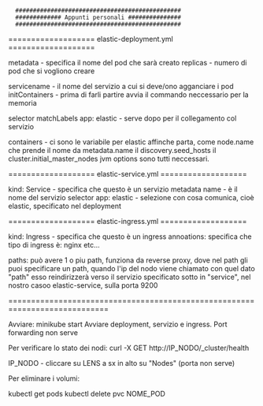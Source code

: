 

      ###############################################
      ############# Appunti personali ###############
      ###############################################


===================  elastic-deployment.yml   ===================





metadata - specifica il nome del pod che sarà creato
replicas - numero di pod che si vogliono creare

servicename - il nome del servizio a cui si deve/ono agganciare i pod
initContainers - prima di farli partire avvia il commando neccessario per la memoria

selector matchLabels app: elastic - serve dopo per il collegamento col servizio

containers -
    ci sono le variabile per elastic affinche parta, come node.name che prende il nome da metadata.name
    il discovery.seed_hosts
    il cluster.initial_master_nodes
    jvm options
    sono tutti neccessari.



===================  elastic-service.yml    ===================

kind: Service - specifica che questo è un servizio
metadata name - è il nome del servizio
selector app: elastic - selezione con cosa comunica, cioè elastic, specificato nel deployment



===================  elastic-ingress.yml    ===================

kind: Ingress - specifica che questo è un ingress
annoations: specifica che tipo di ingress è: nginx etc...

paths:
    può avere 1 o piu path, funziona da reverse proxy, dove nel path
    gli puoi specificare un path, quando l'ip del nodo viene chiamato con quel dato "path" esso reindirizzerà verso il servizio specificato sotto in 
    "service", nel nostro casoo elastic-service, sulla porta 9200



============================================================================

Avviare: minikube start
Avviare deployment, servizio e ingress.
Port forwarding non serve

Per verificare lo stato dei nodi:
curl -X GET http://IP_NODO/_cluster/health

IP_NODO - cliccare su LENS a sx in alto su "Nodes"
(porta non serve)


Per eliminare i volumi:

kubectl get pods
kubectl delete pvc NOME_POD






